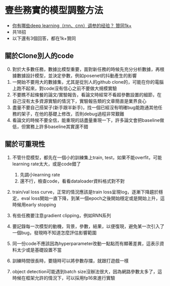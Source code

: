 # 壹些務實的模型調整方法

* [你有哪些deep learning（rnn、cnn）调参的经验？ 贊同1k+](https://www.zhihu.com/question/41631631/answer/1129785528?fbclid=IwAR1m2xaWFpHVFgb_X6pelE-205IIl9A0dN53kiepS78H9*g60YXtpVqVVLGQ)
* 共18招
* 以下還有3個回答，都在1k+贊同

## 關於Clone別人的code

0. 對於大多數任務，數據比模型重要，面對新任務的時候先充分分析數據，再根據數據設計模型，並決定參數，例如posenet的抖動產生的影響
1. 一開始不要用大的數據集，尤其是從別人的github clone的，可能在你的電腦上跑不起來，對code沒有信心之前不要做大規模實驗
2. 不要瞧不起條餐的論文/實驗報告，看論文時經常不看超參數設置的細節，在自己沒有太多資源實驗的情況下，實驗報告類的文章簡直是業界良心
3. 盡量不要自己搭架子(新手跟半新手)，找一個已經沒有明確bug能跑通其他任務的架子，在他的基礎上修改，否則debug過程非常艱難
4. 看論文的時候不要全信，能重現的話盡量重現一下，許多論文會把baseline做低，但實務上許多baseline其實還不錯

## 關於可重現性

1. 不管什麼模型，都先在一個小的訓練集上train, test，如果不能overfit，可能learning rate太大，或是code錯了

   1. 先調小learning rate
   2. 還不行，檢查code，看看dataloader資料格式對不對

2. train/val loss curve，正常的情況應該是train loss呈現log，逐漸下降趨於穩定，eval loss開始一直下降，到某一個epoch之後開始穩定或是開始上升，這時候用early stopping
3. 有些任務要注意gradient clipping，例如RNN系列
4. 要記錄每一次模型的動機，背景，參數，結果，以便復現，避免某一次引入了一個bug，發現時不知道怎麼評估影響範圍
5. 同一份code不應該因為hyperparameter改動一點點而有顯著差異，這表示資料太少或是基礎設置不當
6. 訓練時間很長時，要隨時可以將參數存擋，就跟打遊戲一樣
7. object detection可能遇到batch size沒辦法很大，因為網路參數太多了，這時候在框架允許的情況下，可以採用fp16來進行實驗
